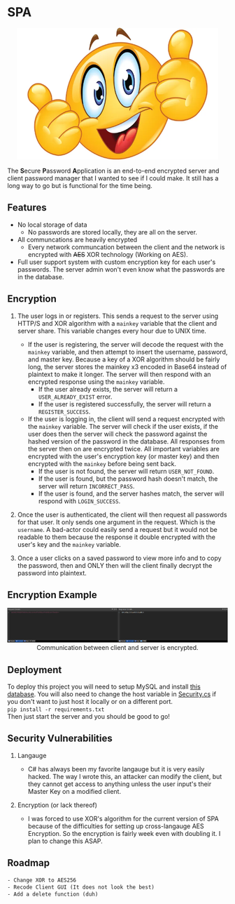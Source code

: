 
# SPA

<p align="center">
  <img width="460" height="300" src="https://raw.githubusercontent.com/sstock2005/SPA/main/emoji.png">
</p>

The **S**ecure **P**assword **A**pplication is an end-to-end encrypted server and client password manager that I wanted to see if I could make. It still has a long way to go but is functional for the time being.



## Features

- No local storage of data
    - No passwords are stored locally, they are all on the server.
- All communcations are heavily encrypted
    - Every network communcation between the client and the network is encrypted with ~~AES~~ XOR technology (Working on AES).
- Full user support system with custom encryption key for each user's passwords. The server admin won't even know what the passwords are in the database.

## Encryption

1. The user logs in or registers. This sends a request to the server using HTTP/S and XOR algorithm with a `mainkey` variable that the client and server share. This variable changes every hour due to UNIX time.
    - If the user is registering, the server will decode the request with the `mainkey` variable, and then attempt to insert the username, password, and master key. Because a key of a XOR algorithm should be fairly long, the server stores the mainkey x3 encoded in Base64 instead of plaintext to make it longer. The server will then respond with an encrypted response using the `mainkey` variable.
        - If the user already exists, the server will return a `USER_ALREADY_EXIST` error.
        - If the user is registered successfully, the server will return a `REGISTER_SUCCESS`.
    - If the user is logging in, the client will send a request encrypted with the `mainkey` variable. The server will check if the user exists, if the user does then the server will check the password against the hashed version of the password in the database. All responses from the server then on are encrypted twice. All important variables are encrypted with the user's encryption key (or master key) and then encrypted with the `mainkey` before being sent back.
        - If the user is not found, the server will return `USER_NOT_FOUND`.
        - If the user is found, but the password hash doesn't match, the server will return `INCORRECT_PASS`.
        - If the user is found, and the server hashes match, the server will respond with `LOGIN_SUCCESS`.

2. Once the user is authenticated, the client will then request all passwords for that user. It only sends one argument in the request. Which is the `username`. A bad-actor could easily send a request but it would not be readable to them because the response it double encrypted with the user's key and the `mainkey` variable.

3. Once a user clicks on a saved password to view more info and to copy the password, then and ONLY then will the client finally decrypt the password into plaintext.

## Encryption Example
<p align="center">
  <img src="https://raw.githubusercontent.com/sstock2005/SPA/main/encryption.png">
Communication between client and server is encrypted.
</p>

## Deployment

To deploy this project you will need to setup MySQL and install [this database](https://github.com/sstock2005/SPA/raw/main/server/database.sql).
You will also need to change the host variable in [Security.cs](https://github.com/sstock2005/SPA/blob/main/client/Security.cs) if you don't want to just host it locally or on  a different port.  
`pip install -r requirements.txt`  
Then just start the server and you should be good to go!  

## Security Vulnerabilities

1. Langauge
    - C# has always been my favorite langauge but it is very easily hacked. The way I wrote this, an attacker can modify the client, but they cannot get access to anything unless the user input's their Master Key on a modified client.

2. Encryption (or lack thereof)
    - I was forced to use XOR's algorithm for the current version of SPA because of the difficulties for setting up cross-langauge AES Encryption. So the encryption is fairly week even with doubling it. I plan to change this ASAP.

## Roadmap
```
- Change XOR to AES256
- Recode Client GUI (It does not look the best)
- Add a delete function (duh)
```

